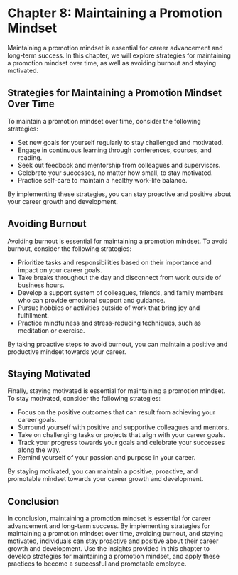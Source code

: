 Chapter 8: Maintaining a Promotion Mindset
==========================================

Maintaining a promotion mindset is essential for career advancement and long-term success. In this chapter, we will explore strategies for maintaining a promotion mindset over time, as well as avoiding burnout and staying motivated.

Strategies for Maintaining a Promotion Mindset Over Time
--------------------------------------------------------

To maintain a promotion mindset over time, consider the following strategies:

* Set new goals for yourself regularly to stay challenged and motivated.
* Engage in continuous learning through conferences, courses, and reading.
* Seek out feedback and mentorship from colleagues and supervisors.
* Celebrate your successes, no matter how small, to stay motivated.
* Practice self-care to maintain a healthy work-life balance.

By implementing these strategies, you can stay proactive and positive about your career growth and development.

Avoiding Burnout
----------------

Avoiding burnout is essential for maintaining a promotion mindset. To avoid burnout, consider the following strategies:

* Prioritize tasks and responsibilities based on their importance and impact on your career goals.
* Take breaks throughout the day and disconnect from work outside of business hours.
* Develop a support system of colleagues, friends, and family members who can provide emotional support and guidance.
* Pursue hobbies or activities outside of work that bring joy and fulfillment.
* Practice mindfulness and stress-reducing techniques, such as meditation or exercise.

By taking proactive steps to avoid burnout, you can maintain a positive and productive mindset towards your career.

Staying Motivated
-----------------

Finally, staying motivated is essential for maintaining a promotion mindset. To stay motivated, consider the following strategies:

* Focus on the positive outcomes that can result from achieving your career goals.
* Surround yourself with positive and supportive colleagues and mentors.
* Take on challenging tasks or projects that align with your career goals.
* Track your progress towards your goals and celebrate your successes along the way.
* Remind yourself of your passion and purpose in your career.

By staying motivated, you can maintain a positive, proactive, and promotable mindset towards your career growth and development.

Conclusion
----------

In conclusion, maintaining a promotion mindset is essential for career advancement and long-term success. By implementing strategies for maintaining a promotion mindset over time, avoiding burnout, and staying motivated, individuals can stay proactive and positive about their career growth and development. Use the insights provided in this chapter to develop strategies for maintaining a promotion mindset, and apply these practices to become a successful and promotable employee.
